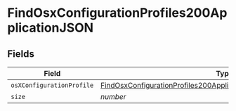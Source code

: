 # FindOsxConfigurationProfiles200ApplicationJSON


## Fields

| Field                                                                                                                                                                     | Type                                                                                                                                                                      | Required                                                                                                                                                                  | Description                                                                                                                                                               | Example                                                                                                                                                                   |
| ------------------------------------------------------------------------------------------------------------------------------------------------------------------------- | ------------------------------------------------------------------------------------------------------------------------------------------------------------------------- | ------------------------------------------------------------------------------------------------------------------------------------------------------------------------- | ------------------------------------------------------------------------------------------------------------------------------------------------------------------------- | ------------------------------------------------------------------------------------------------------------------------------------------------------------------------- |
| `osXConfigurationProfile`                                                                                                                                                 | [FindOsxConfigurationProfiles200ApplicationJSONOsXConfigurationProfile](../../models/operations/findosxconfigurationprofiles200applicationjsonosxconfigurationprofile.md) | :heavy_minus_sign:                                                                                                                                                        | N/A                                                                                                                                                                       |                                                                                                                                                                           |
| `size`                                                                                                                                                                    | *number*                                                                                                                                                                  | :heavy_minus_sign:                                                                                                                                                        | N/A                                                                                                                                                                       | 1                                                                                                                                                                         |